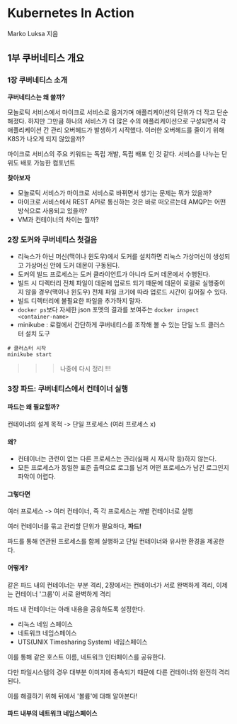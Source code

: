# Kubernetes In Action
Marko Luksa 지음

## 1부 쿠버네티스 개요

### 1장 쿠버네티스 소개

**쿠버네티스는 왜 쓸까?**

모놀로틱 서비스에서 마이크로 서비스로 옮겨가며 애플리케이션의 단위가 더 작고 단순해졌다. 하지만 그만큼 하나의 서비스가 더 많은 수의 애플리케이션으로 구성되면서 각 애플리케이션 간 관리 오버헤드가 발생하기 시작했다. 이러한 오버헤드를 줄이기 위해 K8S가 나오게 되지 않았을까?

마이크로 서비스의 주요 키워드는 독립 개발, 독립 배포 인 것 같다. 서비스를 나누는 단위도 배포 가능한 컴포넌트

**찾아보자**

- 모놀로틱 서비스가 마이크로 서비스로 바뀌면서 생기는 문제는 뭐가 있을까?
- 마이크로 서비스에서 REST API로 통신하는 것은 바로 떠오르는데 AMQP는 어떤 방식으로 사용되고 있을까?
- VM과 컨테이너의 차이는 뭘까?

### 2장 도커와 쿠버네티스 첫걸음

- 리눅스가 아닌 머신(맥이나 윈도우)에서 도커를 설치하면 리눅스 가상머신이 생성되고 가상머신 안에 도커 데몬이 구동된다.
- 도커의 빌드 프로세스는 도커 클라이언트가 아니라 도커 데몬에서 수행된다.
- 빌드 시 디렉터리 전체 파일이 데몬에 업로드 되기 때문에 데몬이 로컬로 실행중이지 않을 경우(맥이나 윈도우) 전체 파일 크기에 따라 업로드 시간이 길어질 수 있다.
- 빌드 디렉터리에 불필요한 파일을 추가하지 말자.
- `docker ps`보다 자세한 json 포멧의 결과를 보여주는 `docker inspect <container-name>`
- minikube : 로컬에서 간단하게 쿠버네티스를 조작해 볼 수 있는 단일 노드 클러스터 설치 도구
```
# 클러스터 시작
minikube start
```
>>> 나중에 다시 정리 !!!

### 3장 파드: 쿠버네티스에서 컨테이너 실행

#### 파드는 왜 필요할까?

컨테이너의 설계 목적 -> 단일 프로세스 (여러 프로세스 x)

#### 왜?

- 컨테이너는 관련이 없는 다른 프로세스는 관리(실패 시 재시작 등)하지 않는다.
- 모든 프로세스가 동일한 표준 출력으로 로그를 남겨 어떤 프로세스가 남긴 로그인지 파악이 어렵다.

#### 그렇다면

여러 프로세스 -> 여러 컨테이너, 즉 각 프로세스는 개별 컨테이너로 실행 

여러 컨테이너를 묶고 관리할 단위가 필요하다, **파드!**

파드를 통해 연관된 프로세스를 함께 실행하고 단일 컨테이너와 유사한 환경을 제공한다.

#### 어떻게?

같은 파드 내의 컨테이너는 부분 격리, 2장에서는 컨테이너가 서로 완벽하게 격리, 이제는 컨테이너 '그룹'이 서로 완벽하게 격리

파드 내 컨테이너는 아래 내용을 공유하도록 설정한다.

- 리눅스 네임 스페이스
- 네트워크 네임스페이스
- UTS(UNIX Timesharing System) 네임스페이스

이를 통해 같은 호스트 이름, 네트워크 인터페이스를 공유한다.

다만 파일시스템의 경우 대부분 이미지에 종속되기 때문에 다른 컨테이너와 완전히 격리된다.

이를 해결하기 위해 뒤에서 '볼륨'에 대해 알아본다!

#### 파드 내부의 네트워크 네임스페이스
